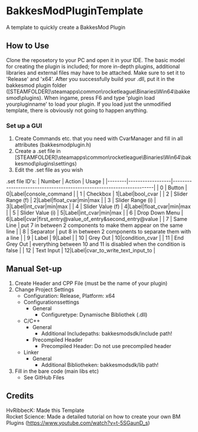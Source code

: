 # BakkesModPluginTemplate
A template to quickly create a BakkesMod Plugin

## How to Use
Clone the reposetory to your PC and open it in your IDE. The basic model for creating the plugin is included; for more in-depth plugins, additional libraries and external files may have to be attached.
Make sure to set it to 'Release' and 'x64'. After you successfully build your .dll, put it in the bakkesmod plugin folder ([STEAMFOLDER]\steamapps\common\rocketleague\Binaries\Win64\bakkesmod\plugins).
When ingame, press F6 and type 'plugin load yourpluginname' to load your plugin. If you load just the unmodified template, there is obviously not going to happen anything.

### Set up a GUI
1. Create Commands etc. that you need with CvarManager and fill in all attributes (bakkesmodplugin.h)
2. Create a .set file in [STEAMFOLDER]\steamapps\common\rocketleague\Binaries\Win64\bakkesmod\plugins\settings)
3. Edit the .set file as you wish

.set file ID's:
| Number | Action           | Usage                                                                |
|--------|------------------|----------------------------------------------------------------------|
| 0      | Button           | 0\|Label\|console_command                                            |
| 1      | Checkbox         | 1\|Label\|bool_cvar                                                  |
| 2      | Slider Range (f) | 2\|Label\|float_cvar\|min\|max                                       |
| 3      | Slider Range (i) | 3\|Label\|int_cvar\|min\|max                                         |
| 4      | Slider Value (f) | 4\|Label\|float_cvar\|min\|max                                       |
| 5      | Slider Value (i) | 5\|Label\|int_cvar\|min\|max                                         |
| 6      | Drop Down Menu   | 6\|Label\|cvar\|first_entry@value_of_entry&second_entry@value        |
| 7      | Same Line        | put 7 in between 2 components to make them appear on the same line   |
| 8      | Separator        | put 8 in between 2 components to separate them with a line           |
| 9      | Label            | 9\|Label                                                             |
| 10     | Grey Out         | 10\|condition_cvar                                                   |
| 11     | End Grey Out     | everything between 10 and 11 is disabled when the condition is false |
| 12     | Text Input       | 12\|Label\|cvar_to_write_text_input_to                               |

## Manual Set-up
1. Create Header and CPP File (must be the name of your plugin)
2. Change Project Settings
	- Configuration: Release, Platform: x64
	- Configurationssettings
		- General
			- Configuretype: Dynamische Bibliothek (.dll)
	- C/C++
		- General
			- Additional Includepaths: bakkesmodsdk/include path!
		- Precompiled Header
			- Precompiled Header: Do not use precompiled header
	- Linker
		- General
			- Additional Bibliotheken: bakkesmodsdk/lib path!
3. Fill in the bare code (main libs etc)
	- See GitHub Files

## Credits
HvRibbecK: Made this Template\
Rocket Science: Made a detailed tutorial on how to create your own BM Plugins (https://www.youtube.com/watch?v=t-5SGaunD_s)
